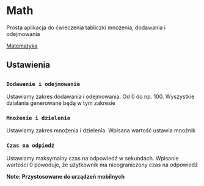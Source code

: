 <h1>Math</h1>
<p>Prosta aplikacja do ćwieczenia tabliczki mnożenia, dodawania i odejmowania</p>

[Matematyka](https://misypniewski.github.io/math/)

<h2>Ustawienia<h2>

### `Dodawanie i odejmowanie`

<p>Ustawiamy zakres dodawania i odejmowania. Od 0 do np. 100. Wyszystkie działania generowane będą w tym zakresie<p>

### `Mnożenie i dzielenie`

<p>Ustawiamy zakres mnożenia i dzielenia. Wpisana wartość ustawia mnożnik<p>

### `Czas na odpiedź`

<p>Ustawiamy maksymalny czas na odpowiedź w sekundach. Wpisanie wartości 0 powoduje, że użytkownik ma nieograniczony czas na odpowiedź</p>

**Note: Przystosowane do urządzeń mobilnych**
